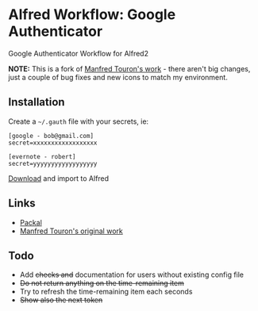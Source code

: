 Alfred Workflow: Google Authenticator
=====================================

Google Authenticator Workflow for Alfred2

**NOTE:** This is a fork of [Manfred Touron's work](https://github.com/moul/alfred-workflow-gauth) - there aren't big changes, just a couple of bug fixes and new icons to match my environment. 


Installation
------------

Create a `~/.gauth` file with your secrets, ie:

```
[google - bob@gmail.com]
secret=xxxxxxxxxxxxxxxxxx

[evernote - robert]
secret=yyyyyyyyyyyyyyyyyy
```

[Download](https://github.com/golimpio/alfred-workflow-gauth/raw/master/Google%20Authenticator.alfredworkflow) and import to Alfred

Links
-----

- [Packal](http://www.packal.org/workflow/gauth)
- [Manfred Touron's original work](https://github.com/moul/alfred-workflow-gauth)

Todo
----

- Add ~~checks and~~ documentation for users without existing config file
- ~~Do not return anything on the time-remaining item~~
- Try to refresh the time-remaining item each seconds
- ~~Show also the next token~~
